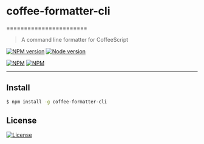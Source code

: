 # coffee-formatter-cli
=======================    
> A command line formatter for CoffeeScript

[![NPM version](https://img.shields.io/npm/v/coffee-formatter-cli.svg?style=flat)](https://www.npmjs.com/package/coffee-formatter-cli)
[![Node version](https://img.shields.io/node/v/coffee-formatter-cli.svg?style=flat)](https://www.npmjs.com/package/coffee-formatter-cli)


[![NPM](https://nodei.co/npm/coffee-formatter-cli.png?downloads=true&downloadRank=true&stars=true)](https://nodei.co/npm/coffee-formatter-cli)
[![NPM](https://nodei.co/npm-dl/coffee-formatter-cli.png)](https://nodei.co/npm-dl/coffee-formatter-cli/)

---

## Install
```bash
$ npm install -g coffee-formatter-cli
```

## License    
[![License](https://img.shields.io/npm/l/coffee-formatter-cli.svg?style=flat)](https://github.com/zerob13/coffee-formatter-cli)



